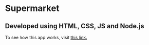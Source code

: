 # Supermarket

## Developed using HTML, CSS, JS and Node.js

<!-- ### The Frontend
![frontend](/med/frontend.jpeg)

### JSON file in the beginning
![JSON](/med/json1.jpeg)

### Starting the server
![Starting the server](/med/cmd.jpeg)

### Testing API using Insomnia

#### GET method
Getting product with id==1
![GET](/med/get.jpeg)

#### POST method
Adding Maggi as a product with id=12
![POST](/med/post.jpeg)
Changes in the json file
![POST](/med/postjson.jpeg)
Changes in the frontend
![POST](/med/postfe.jpeg)

#### PUT method
Editing the description of product with id==12 (Maggi) from "2 minute noodles" to "Two minute noodles"
![PUT](/med/put.jpeg)
Changes in the json file
![PUT](/med/putjson.jpeg)
Changes in the frontend
![PUT](/med/putfe.jpeg)

#### DELETE method
Deleting product with id==11 (Real orange juice)
![DELETE](/med/delete.jpeg)
Changes in the json file
![DELETE](/med/deljson.jpeg)
Changes in the frontend
![DELETE](/med/delfe.jpeg) -->

To see how this app works, visit [this link.](https://twitter.com/ShivaniSorte/status/1349033393518833664)
